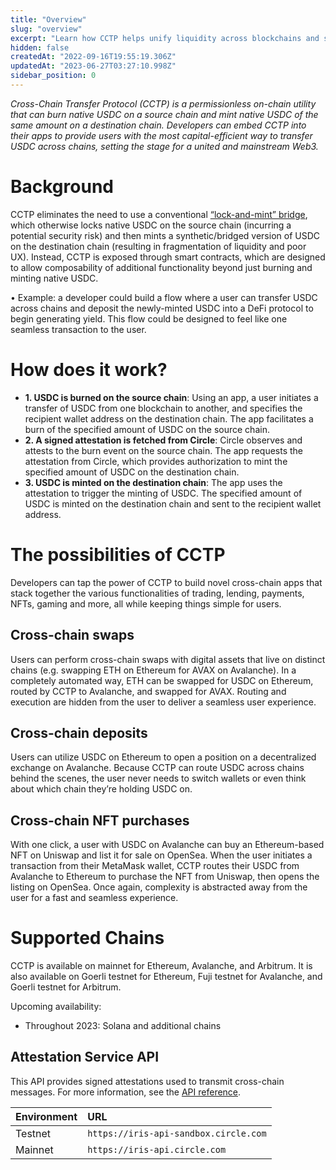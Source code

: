 ```yaml
---
title: "Overview"
slug: "overview"
excerpt: "Learn how CCTP helps unify liquidity across blockchains and simplify user experience."
hidden: false
createdAt: "2022-09-16T19:55:19.306Z"
updatedAt: "2023-06-27T03:27:10.998Z"
sidebar_position: 0
---
```

_Cross-Chain Transfer Protocol (CCTP) is a permissionless on-chain utility that can burn native USDC on a source chain and mint native USDC of the same amount on a destination chain. Developers can embed CCTP into their apps to provide users with the most capital-efficient way to transfer USDC across chains, setting the stage for a united and mainstream Web3._

# Background

CCTP eliminates the need to use a conventional [“lock-and-mint” bridge](https://ethereum.org/en/developers/docs/bridges/#how-do-bridges-work), which otherwise locks native USDC on the source chain (incurring a potential security risk) and then mints a synthetic/bridged version of USDC on the destination chain (resulting in fragmentation of liquidity and poor UX). Instead, CCTP is exposed through smart contracts, which are designed to allow composability of additional functionality beyond just burning and minting native USDC. 

• Example: a developer could build a flow where a user can transfer USDC across chains and deposit the newly-minted USDC into a DeFi protocol to begin generating yield. This flow could be designed to feel like one seamless transaction to the user.

# How does it work?

- **1. USDC is burned on the source chain**: Using an app, a user initiates a transfer of USDC from one blockchain to another, and specifies the recipient wallet address on the destination chain. The app facilitates a burn of the specified amount of USDC on the source chain.
- **2. A signed attestation is fetched from Circle**: Circle observes and attests to the burn event on the source chain. The app requests the attestation from Circle, which provides authorization to mint the specified amount of USDC on the destination chain.
- **3. USDC is minted on the destination chain**: The app uses the attestation to trigger the minting of USDC. The specified amount of USDC is minted on the destination chain and sent to the recipient wallet address.

# The possibilities of CCTP

Developers can tap the power of CCTP to build novel cross-chain apps that stack together the various functionalities of trading, lending, payments, NFTs, gaming and more, all while keeping things simple for users.

## Cross-chain swaps

Users can perform cross-chain swaps with digital assets that live on distinct chains (e.g. swapping ETH on Ethereum for AVAX on Avalanche). In a completely automated way, ETH can be swapped for USDC on Ethereum, routed by CCTP to Avalanche, and swapped for AVAX. Routing and execution are hidden from the user to deliver a seamless user experience.

## Cross-chain deposits

Users can utilize USDC on Ethereum to open a position on a decentralized exchange on Avalanche. Because CCTP can route USDC across chains behind the scenes, the user never needs to switch wallets or even think about which chain they’re holding USDC on.

## Cross-chain NFT purchases

With one click, a user with USDC on Avalanche can buy an Ethereum-based NFT on Uniswap and list it for sale on OpenSea. When the user initiates a transaction from their MetaMask wallet, CCTP routes their USDC from Avalanche to Ethereum to purchase the NFT from Uniswap, then opens the listing on OpenSea. Once again, complexity is abstracted away from the user for a fast and seamless experience.

# Supported Chains

CCTP is available on mainnet for Ethereum, Avalanche, and Arbitrum. It is also available on Goerli testnet for Ethereum, Fuji testnet for Avalanche, and Goerli testnet for Arbitrum.

Upcoming availability:

- Throughout 2023: Solana and additional chains

## Attestation Service API

This API provides signed attestations used to transmit cross-chain messages. For more information, see the [API reference](https://developers.circle.com/stablecoin/reference).

| Environment | URL                                   |
| :---------- | :------------------------------------ |
| Testnet     | `https://iris-api-sandbox.circle.com` |
| Mainnet     | `https://iris-api.circle.com`         |